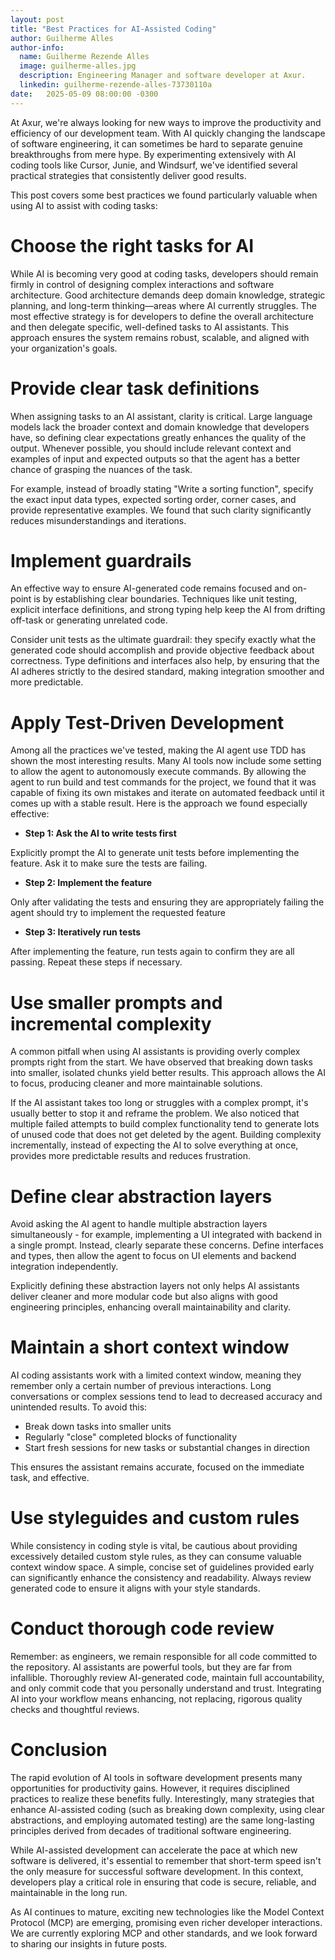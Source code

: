 ```yaml
---
layout: post
title: "Best Practices for AI-Assisted Coding"
author: Guilherme Alles
author-info:
  name: Guilherme Rezende Alles
  image: guilherme-alles.jpg
  description: Engineering Manager and software developer at Axur.
  linkedin: guilherme-rezende-alles-73730110a
date:   2025-05-09 08:00:00 -0300
---
```


At Axur, we're always looking for new ways to improve the productivity and efficiency of our development team. With AI quickly changing the landscape of software engineering, it can sometimes be hard to separate genuine breakthroughs from mere hype. By experimenting extensively with AI coding tools like Cursor, Junie, and Windsurf, we've identified several practical strategies that consistently deliver good results.

This post covers some best practices we found particularly valuable when using AI to assist with coding tasks:

# Choose the right tasks for AI

While AI is becoming very good at coding tasks, developers should remain firmly in control of designing complex interactions and software architecture. Good architecture demands deep domain knowledge, strategic planning, and long-term thinking—areas where AI currently struggles. The most effective strategy is for developers to define the overall architecture and then delegate specific, well-defined tasks to AI assistants. This approach ensures the system remains robust, scalable, and aligned with your organization's goals.

# Provide clear task definitions

When assigning tasks to an AI assistant, clarity is critical. Large language models lack the broader context and domain knowledge that developers have, so defining clear expectations greatly enhances the quality of the output. Whenever possible, you should include relevant context and examples of input and expected outputs so that the agent has a better chance of grasping the nuances of the task.

For example, instead of broadly stating "Write a sorting function", specify the exact input data types, expected sorting order, corner cases, and provide representative examples. We found that such clarity significantly reduces misunderstandings and iterations.

# Implement guardrails

An effective way to ensure AI-generated code remains focused and on-point is by establishing clear boundaries. Techniques like unit testing, explicit interface definitions, and strong typing help keep the AI from drifting off-task or generating unrelated code.

Consider unit tests as the ultimate guardrail: they specify exactly what the generated code should accomplish and provide objective feedback about correctness. Type definitions and interfaces also help, by ensuring that the AI adheres strictly to the desired standard, making integration smoother and more predictable.

# Apply Test-Driven Development

Among all the practices we've tested, making the AI agent use TDD has shown the most interesting results. Many AI tools now include some setting to allow the agent to autonomously execute commands. By allowing the agent to run build and test commands for the project, we found that it was capable of fixing its own mistakes and iterate on automated feedback until it comes up with a stable result. Here is the approach we found especially effective:

* **Step 1: Ask the AI to write tests first**

Explicitly prompt the AI to generate unit tests before implementing the feature. Ask it to make sure the tests are failing.

* **Step 2: Implement the feature**

Only after validating the tests and ensuring they are appropriately failing the agent should try to implement the requested feature

* **Step 3: Iteratively run tests**

After implementing the feature, run tests again to confirm they are all passing. Repeat these steps if necessary.

# Use smaller prompts and incremental complexity

A common pitfall when using AI assistants is providing overly complex prompts right from the start. We have observed that breaking down tasks into smaller, isolated chunks yield better results. This approach allows the AI to focus, producing cleaner and more maintainable solutions.

If the AI assistant takes too long or struggles with a complex prompt, it's usually better to stop it and reframe the problem. We also noticed that multiple failed attempts to build complex functionality tend to generate lots of unused code that does not get deleted by the agent. Building complexity incrementally, instead of expecting the AI to solve everything at once, provides more predictable results and reduces frustration.

# Define clear abstraction layers

Avoid asking the AI agent to handle multiple abstraction layers simultaneously - for example, implementing a UI integrated with backend in a single prompt. Instead, clearly separate these concerns. Define interfaces and types, then allow the agent to focus on UI elements and backend integration independently.

Explicitly defining these abstraction layers not only helps AI assistants deliver cleaner and more modular code but also aligns with good engineering principles, enhancing overall maintainability and clarity.

# Maintain a short context window

AI coding assistants work with a limited context window, meaning they remember only a certain number of previous interactions. Long conversations or complex sessions tend to lead to decreased accuracy and unintended results. To avoid this:

* Break down tasks into smaller units
* Regularly "close" completed blocks of functionality
* Start fresh sessions for new tasks or substantial changes in direction

This ensures the assistant remains accurate, focused on the immediate task, and effective.

# Use styleguides and custom rules

While consistency in coding style is vital, be cautious about providing excessively detailed custom style rules, as they can consume valuable context window space. A simple, concise set of guidelines provided early can significantly enhance the consistency and readability. Always review generated code to ensure it aligns with your style standards.

# Conduct thorough code review

Remember: as engineers, we remain responsible for all code committed to the repository. AI assistants are powerful tools, but they are far from infallible. Thoroughly review AI-generated code, maintain full accountability, and only commit code that you personally understand and trust. Integrating AI into your workflow means enhancing, not replacing, rigorous quality checks and thoughtful reviews.

# Conclusion

The rapid evolution of AI tools in software development presents many opportunities for productivity gains. However, it requires disciplined practices to realize these benefits fully. Interestingly, many strategies that enhance AI-assisted coding (such as breaking down complexity, using clear abstractions, and employing automated testing) are the same long-lasting principles derived from decades of traditional software engineering.

While AI-assisted development can accelerate the pace at which new software is delivered, it's essential to remember that short-term speed isn't the only measure for successful software development. In this context, developers play a critical role in ensuring that code is secure, reliable, and maintainable in the long run.

As AI continues to mature, exciting new technologies like the Model Context Protocol (MCP) are emerging, promising even richer developer interactions. We are currently exploring MCP and other standards, and we look forward to sharing our insights in future posts.